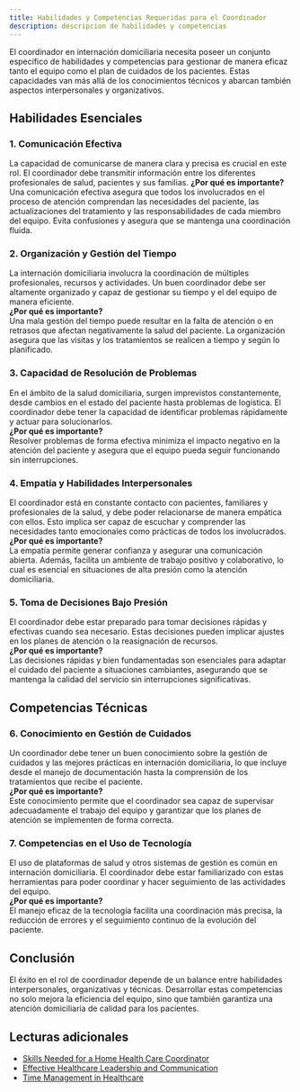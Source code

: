 ```yaml
---
title: Habilidades y Competencias Requeridas para el Coordinador
description: descripcion de habilidades y competencias
---
```


El coordinador en internación domiciliaria necesita poseer un conjunto específico de habilidades y competencias para gestionar de manera eficaz tanto el equipo como el plan de cuidados de los pacientes. Estas capacidades van más allá de los conocimientos técnicos y abarcan también aspectos interpersonales y organizativos.

## Habilidades Esenciales

### 1. **Comunicación Efectiva**

La capacidad de comunicarse de manera clara y precisa es crucial en este rol. El coordinador debe transmitir información entre los diferentes profesionales de salud, pacientes y sus familias. **¿Por qué es importante?**  
Una comunicación efectiva asegura que todos los involucrados en el proceso de atención comprendan las necesidades del paciente, las actualizaciones del tratamiento y las responsabilidades de cada miembro del equipo. Evita confusiones y asegura que se mantenga una coordinación fluida.

### 2. **Organización y Gestión del Tiempo**

La internación domiciliaria involucra la coordinación de múltiples profesionales, recursos y actividades. Un buen coordinador debe ser altamente organizado y capaz de gestionar su tiempo y el del equipo de manera eficiente.  
**¿Por qué es importante?**  
Una mala gestión del tiempo puede resultar en la falta de atención o en retrasos que afectan negativamente la salud del paciente. La organización asegura que las visitas y los tratamientos se realicen a tiempo y según lo planificado.

### 3. **Capacidad de Resolución de Problemas**

En el ámbito de la salud domiciliaria, surgen imprevistos constantemente, desde cambios en el estado del paciente hasta problemas de logística. El coordinador debe tener la capacidad de identificar problemas rápidamente y actuar para solucionarlos.  
**¿Por qué es importante?**  
Resolver problemas de forma efectiva minimiza el impacto negativo en la atención del paciente y asegura que el equipo pueda seguir funcionando sin interrupciones.

### 4. **Empatía y Habilidades Interpersonales**

El coordinador está en constante contacto con pacientes, familiares y profesionales de la salud, y debe poder relacionarse de manera empática con ellos. Esto implica ser capaz de escuchar y comprender las necesidades tanto emocionales como prácticas de todos los involucrados.  
**¿Por qué es importante?**  
La empatía permite generar confianza y asegurar una comunicación abierta. Además, facilita un ambiente de trabajo positivo y colaborativo, lo cual es esencial en situaciones de alta presión como la atención domiciliaria.

### 5. **Toma de Decisiones Bajo Presión**

El coordinador debe estar preparado para tomar decisiones rápidas y efectivas cuando sea necesario. Estas decisiones pueden implicar ajustes en los planes de atención o la reasignación de recursos.  
**¿Por qué es importante?**  
Las decisiones rápidas y bien fundamentadas son esenciales para adaptar el cuidado del paciente a situaciones cambiantes, asegurando que se mantenga la calidad del servicio sin interrupciones significativas.

## Competencias Técnicas

### 6. **Conocimiento en Gestión de Cuidados**

Un coordinador debe tener un buen conocimiento sobre la gestión de cuidados y las mejores prácticas en internación domiciliaria, lo que incluye desde el manejo de documentación hasta la comprensión de los tratamientos que recibe el paciente.  
**¿Por qué es importante?**  
Este conocimiento permite que el coordinador sea capaz de supervisar adecuadamente el trabajo del equipo y garantizar que los planes de atención se implementen de forma correcta.

### 7. **Competencias en el Uso de Tecnología**

El uso de plataformas de salud y otros sistemas de gestión es común en internación domiciliaria. El coordinador debe estar familiarizado con estas herramientas para poder coordinar y hacer seguimiento de las actividades del equipo.  
**¿Por qué es importante?**  
El manejo eficaz de la tecnología facilita una coordinación más precisa, la reducción de errores y el seguimiento continuo de la evolución del paciente.

## Conclusión

El éxito en el rol de coordinador depende de un balance entre habilidades interpersonales, organizativas y técnicas. Desarrollar estas competencias no solo mejora la eficiencia del equipo, sino que también garantiza una atención domiciliaria de calidad para los pacientes.

## Lecturas adicionales

- [Skills Needed for a Home Health Care Coordinator](https://www.practicaladultinsights.com/what-are-the-duties-of-a-home-health-care-coordinator.htm)
- [Effective Healthcare Leadership and Communication](https://hbr.org/2021/06/leadership-that-gets-results)
- [Time Management in Healthcare](https://www.ncbi.nlm.nih.gov/pmc/articles/PMC5479932/)
